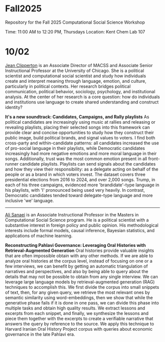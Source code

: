 # Fall2025

Repository for the Fall 2025 Computational Social Science Workshop

Time: 11:00 AM to 12:20 PM, Thursdays Location: Kent Chem Lab 107

# 10/02

[Jean Clipperton](https://macss.uchicago.edu/directory/jean-clipperton) is an Associate Director of MACSS and Associate Senior Instructional Professor at the University of Chicago. She is a political scientist and computational social scientist and study how individuals create and interpret meaning through language, emotion, and culture, particularly in political contexts. Her research bridges political communication, political behavior, sociology, psychology, and institutional analysis. At the center of her research is a core question: how do individuals and institutions use language to create shared understanding and construct identity?

**It's a new soundtrack: Candidates, Campaigns, and Rally playlists** As political candidates are increasingly using music at rallies and releasing or revealing playlists, placing their selected songs into this framework can provide clear and concise opportunities to study how they construct their public image, build political brands, and signal values to voters. I find both cross-party and within-candidate patterns: all candidates increased the use of pro-social language in their playlists, while Democratic candidates increasingly had more negative emotions and more moral language in their songs. Additionally, trust was the most common emotion present in all front-runner candidate playlists. Playlists can send signals about the candidates and how they view their responsibility: as a delegate acting on behalf of the people or as a brand in which voters invest. The dataset covers three presidential elections from 2016 to 2024, and over 2,000 songs. Trump, in each of his three campaigns, evidenced more 'brandidate'-type language in his playlists, with 'I' pronounced being used very heavily. In contrast, Democratic candidates tended toward delegate-type language and more inclusive 'we' language.

---

[Ali Sanaei](https://macss.uchicago.edu/directory/Ali-Sanaei) is an Associate Instructional Professor in the Masters in Computational Social Science program. He is a political scientist with a substantive interest in foreign policy and public opinion. His methodological interests include formal models, causal inference, Bayesian statistics, and applications of machine learning.

**Reconstructing Pahlavi Governance: Leveraging Oral Histories with Retrieval-Augmented Generation** Oral histories provide valuable insights that are often impossible obtain with any other methods. If we are able to analyze oral histories at the corpus level, instead of focusing on one or a few interviews, we can benefit by getting an automatic triangulation of narratives and perspectives, and also by being able to query about the details that may not be possible to obtain from any single interview. We can leverage large language models by retrieval-augmented generation (RAG) techniques to accomplish this. We first divide the corpus into small snippets of text, then, for any given query, we retrieve the most relevant ones by semantic similarity using word-embeddings, then we show that while the generative phase fails if it is done in one pass, we can divide this phase into multiple tasks and obtain high quality results. We extract lessons and excerpts from each snippet, and finally, we synthesize the lessons and piece them together with the excerpts to create a verifiable narrative that answers the query by reference to the source. We apply this technique to Harvard Iranian Oral History Project corpus with queries about economic governance in the late Pahlavi era.


